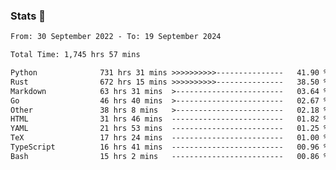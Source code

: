 ### Stats 👋
<!--START_SECTION:waka-->

```txt
From: 30 September 2022 - To: 19 September 2024

Total Time: 1,745 hrs 57 mins

Python              731 hrs 31 mins >>>>>>>>>>---------------   41.90 %
Rust                672 hrs 15 mins >>>>>>>>>>---------------   38.50 %
Markdown            63 hrs 31 mins  >------------------------   03.64 %
Go                  46 hrs 40 mins  >------------------------   02.67 %
Other               38 hrs 8 mins   >------------------------   02.18 %
HTML                31 hrs 46 mins  -------------------------   01.82 %
YAML                21 hrs 53 mins  -------------------------   01.25 %
TeX                 17 hrs 24 mins  -------------------------   01.00 %
TypeScript          16 hrs 41 mins  -------------------------   00.96 %
Bash                15 hrs 2 mins   -------------------------   00.86 %
```

<!--END_SECTION:waka-->

<!--
**buhaytza2005/buhaytza2005** is a ✨ _special_ ✨ repository because its `README.md` (this file) appears on your GitHub profile.

Here are some ideas to get you started:

- 🔭 I’m currently working on ...
- 🌱 I’m currently learning ...
- 👯 I’m looking to collaborate on ...
- 🤔 I’m looking for help with ...
- 💬 Ask me about ...
- 📫 How to reach me: ...
- 😄 Pronouns: ...
- ⚡ Fun fact: ...
-->


